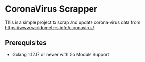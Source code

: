 # CoronaVirus Scrapper
This is a simple project to scrap and update corona-virus data from https://www.worldometers.info/coronavirus/. 



## Prerequisites
* Golang 1.12.17 or newer with Go Module Support

